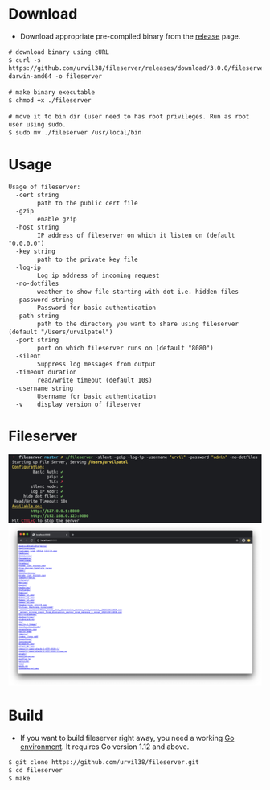 # Download

- Download appropriate pre-compiled binary from the [release](https://github.com/urvil38/fileserver/releases) page.

```
# download binary using cURL
$ curl -s https://github.com/urvil38/fileserver/releases/download/3.0.0/fileserver-darwin-amd64 -o fileserver

# make binary executable
$ chmod +x ./fileserver

# move it to bin dir (user need to has root privileges. Run as root user using sudo.
$ sudo mv ./fileserver /usr/local/bin
```

# Usage

```
Usage of fileserver:
  -cert string
    	path to the public cert file
  -gzip
    	enable gzip
  -host string
    	IP address of fileserver on which it listen on (default "0.0.0.0")
  -key string
    	path to the private key file
  -log-ip
    	Log ip address of incoming request
  -no-dotfiles
    	weather to show file starting with dot i.e. hidden files
  -password string
    	Password for basic authentication
  -path string
    	path to the directory you want to share using fileserver (default "/Users/urvilpatel")
  -port string
    	port on which fileserver runs on (default "8080")
  -silent
    	Suppress log messages from output
  -timeout duration
    	read/write timeout (default 10s)
  -username string
    	Username for basic authentication
  -v	display version of fileserver
```


# Fileserver

![fileserver-0](./docs/img/fileserver-0.png)
![fileserver-1](./docs/img/fileserver-1.png)

# Build

- If you want to build fileserver right away, you need a working [Go environment](https://golang.org/doc/install). It requires Go version 1.12 and above.

```
$ git clone https://github.com/urvil38/fileserver.git
$ cd fileserver
$ make
```
